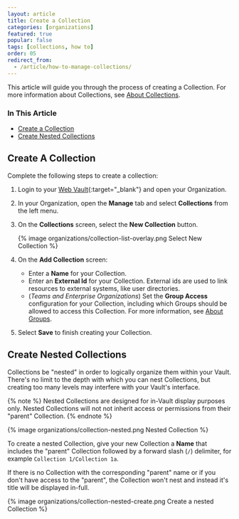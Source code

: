 ```yaml
---
layout: article
title: Create a Collection
categories: [organizations]
featured: true
popular: false
tags: [collections, how to]
order: 05
redirect_from:
  - /article/how-to-manage-collections/
---
```


This article will guide you through the process of creating a Collection. For more information about Collections, see [About Collections](https://bitwarden.com/help/article/about-collections/).

### In This Article
- [Create a Collection](#create-a-collection)
- [Create Nested Collections](#create-nested-collections)

## Create A Collection

Complete the following steps to create a collection:

1. Login to your [Web Vault](https://vault.bitwarden.com){:target="\_blank"} and open your Organization.
2. In your Organization, open the **Manage** tab and select **Collections** from the left menu.
3. On the **Collections** screen, select the **New Collection** button.

   {% image organizations/collection-list-overlay.png Select New Collection %}
4. On the **Add Collection** screen:
   - Enter a **Name** for your Collection.
   - Enter an **External Id** for your Collection. External ids are used to link resources to external systems, like user directories.
   - (*Teams and Enterprise Organizations*) Set the **Group Access** configuration for your Collection, including which Groups should be allowed to access this Collection. For more information, see [About Groups](https://bitwarden.com/help/article/about-groups/).
5. Select **Save** to finish creating your Collection.



## Create Nested Collections

Collections be "nested" in order to logically organize them within your Vault. There's no limit to the depth with which you can nest Collections, but creating too many levels may interfere with your Vault's interface.

{% note %}
Nested Collections are designed for in-Vault display purposes only. Nested Collections will not not inherit access or permissions from their "parent" Collection.
{% endnote %}

{% image organizations/collection-nested.png Nested Collection %}

To create a nested Collection, give your new Collection a **Name** that includes the "parent" Collection followed by a forward slash (`/`) delimiter, for example `Collection 1/Collection 1a`.

If there is no Collection with the corresponding "parent" name or if you don't have access to the "parent", the Collection won't nest and instead it's title will be displayed in-full.

{% image organizations/collection-nested-create.png Create a nested Collection %}
